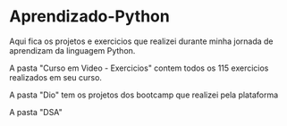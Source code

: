 # Aprendizado-Python

Aqui fica os projetos e exercicios que realizei durante minha jornada de aprendizam da linguagem Python.

A pasta "Curso em Video - Exercicios" contem todos os 115 exercicios realizados em seu curso.

A pasta "Dio" tem os projetos dos bootcamp que realizei pela plataforma

A pasta "DSA"